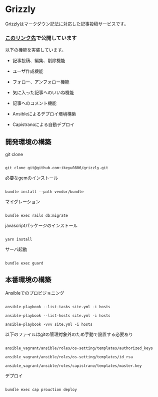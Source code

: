 # Grizzly

Grizzlyはマークダウン記法に対応した記事投稿サービスです。

### [このリンク先](http://118.27.33.70)で公開しています

以下の機能を実装しています。

- 記事投稿、編集、削除機能

- ユーザ作成機能

- フォロー、アンフォロー機能

- 気に入った記事へのいいね機能

- 記事へのコメント機能

- Ansibleによるデプロイ環境構築

- Capistranoによる自動デプロイ

## 開発環境の構築

git clone

```

git clone git@github.com:ikeyu0806/grizzly.git
```

必要なgemのインストール

```

bundle install --path vendor/bundle
```

マイグレーション

```

bundle exec rails db:migrate
```

javascriptパッケージのインストール

```

yarn install
```

サーバ起動

```

bundle exec guard
```

## 本番環境の構築

Ansibleでのプロビジョニング

```

ansible-playbook --list-tasks site.yml -i hosts

ansible-playbook --list-hosts site.yml -i hosts

ansible-playbook -vvv site.yml -i hosts
```

以下のファイルはgitの管理対象外のため手動で設置する必要あり

```

ansible_vagrant/ansible/roles/os-setting/templates/authorized_keys

ansible_vagrant/ansible/roles/os-setting/templates/id_rsa

ansible_vagrant/ansible/roles/capistrano/templates/master.key
```

デプロイ

```

bundle exec cap prouction deploy
```